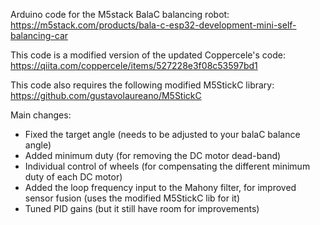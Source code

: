 Arduino code for the M5stack BalaC balancing robot:
https://m5stack.com/products/bala-c-esp32-development-mini-self-balancing-car

This code is a modified version of the updated Coppercele's code:
https://qiita.com/coppercele/items/527228e3f08c53597bd1

This code also requires the following modified M5StickC library:
https://github.com/gustavolaureano/M5StickC

Main changes:
 - Fixed the target angle (needs to be adjusted to your balaC balance angle)
 - Added minimum duty (for removing the DC motor dead-band)
 - Individual control of wheels (for compensating the different minimum duty of each DC motor)
 - Added the loop frequency input to the Mahony filter, for improved sensor fusion (uses the modified M5StickC lib for it)
 - Tuned PID gains (but it still have room for improvements)
